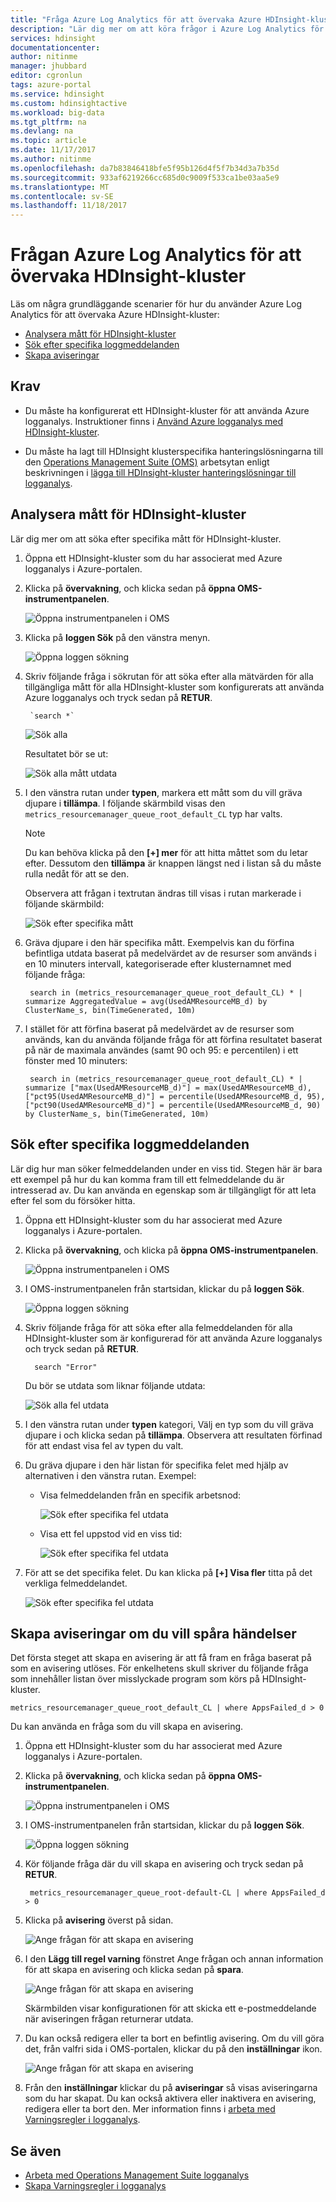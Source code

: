 ```yaml
---
title: "Fråga Azure Log Analytics för att övervaka Azure HDInsight-kluster | Microsoft Docs"
description: "Lär dig mer om att köra frågor i Azure Log Analytics för att övervaka jobb som körs i ett HDInsight-kluster."
services: hdinsight
documentationcenter: 
author: nitinme
manager: jhubbard
editor: cgronlun
tags: azure-portal
ms.service: hdinsight
ms.custom: hdinsightactive
ms.workload: big-data
ms.tgt_pltfrm: na
ms.devlang: na
ms.topic: article
ms.date: 11/17/2017
ms.author: nitinme
ms.openlocfilehash: da7b83846418bfe5f95b126d4f5f7b34d3a7b35d
ms.sourcegitcommit: 933af6219266cc685d0c9009f533ca1be03aa5e9
ms.translationtype: MT
ms.contentlocale: sv-SE
ms.lasthandoff: 11/18/2017
---
```

# <a name="query-azure-log-analytics-to-monitor-hdinsight-clusters"></a>Frågan Azure Log Analytics för att övervaka HDInsight-kluster

Läs om några grundläggande scenarier för hur du använder Azure Log Analytics för att övervaka Azure HDInsight-kluster:

* [Analysera mått för HDInsight-kluster](#analyze-hdinsight-cluster-metrics)
* [Sök efter specifika loggmeddelanden](#search-for-specific-log-messages)
* [Skapa aviseringar](#create-alerts-for-tracking-events)

## <a name="prerequisites"></a>Krav

* Du måste ha konfigurerat ett HDInsight-kluster för att använda Azure logganalys. Instruktioner finns i [Använd Azure logganalys med HDInsight-kluster](hdinsight-hadoop-oms-log-analytics-tutorial.md).

* Du måste ha lagt till HDInsight klusterspecifika hanteringslösningarna till den [Operations Management Suite (OMS)](../operations-management-suite/operations-management-suite-overview.md) arbetsytan enligt beskrivningen i [lägga till HDInsight-kluster hanteringslösningar till logganalys](hdinsight-hadoop-oms-log-analytics-management-solutions.md).

## <a name="analyze-hdinsight-cluster-metrics"></a>Analysera mått för HDInsight-kluster

Lär dig mer om att söka efter specifika mått för HDInsight-kluster.

1. Öppna ett HDInsight-kluster som du har associerat med Azure logganalys i Azure-portalen.
2. Klicka på **övervakning**, och klicka sedan på **öppna OMS-instrumentpanelen**.

    ![Öppna instrumentpanelen i OMS](./media/hdinsight-hadoop-oms-log-analytics-use-queries/hdinsight-log-analytics-open-oms-dashboard.png "öppna OMS-instrumentpanelen")

2. Klicka på **loggen Sök** på den vänstra menyn.

    ![Öppna loggen sökning](./media/hdinsight-hadoop-oms-log-analytics-use-queries/hdinsight-log-analytics-click-log-search.png "öppna loggen sökning")

3. Skriv följande fråga i sökrutan för att söka efter alla mätvärden för alla tillgängliga mått för alla HDInsight-kluster som konfigurerats att använda Azure logganalys och tryck sedan på **RETUR**.

        `search *` 

    ![Sök alla](./media/hdinsight-hadoop-oms-log-analytics-use-queries/hdinsight-log-analytics-search-all-metrics.png "Sök alla mått")

    Resultatet bör se ut:

    ![Sök alla mått utdata](./media/hdinsight-hadoop-oms-log-analytics-use-queries/hdinsight-log-analytics-search-all-metrics-output.png "Sök alla mått-utdata")

5. I den vänstra rutan under **typen**, markera ett mått som du vill gräva djupare i **tillämpa**. I följande skärmbild visas den `metrics_resourcemanager_queue_root_default_CL` typ har valts. 

    > [!NOTE]
    > Du kan behöva klicka på den **[+] mer** för att hitta måttet som du letar efter. Dessutom den **tillämpa** är knappen längst ned i listan så du måste rulla nedåt för att se den.
    > 
    >    

    Observera att frågan i textrutan ändras till visas i rutan markerade i följande skärmbild:

    ![Sök efter specifika mått](./media/hdinsight-hadoop-oms-log-analytics-use-queries/hdinsight-log-analytics-search-specific-metrics.png "Sök efter specifika mått")

6. Gräva djupare i den här specifika mått. Exempelvis kan du förfina befintliga utdata baserat på medelvärdet av de resurser som används i en 10 minuters intervall, kategoriserade efter klusternamnet med följande fråga:

        search in (metrics_resourcemanager_queue_root_default_CL) * | summarize AggregatedValue = avg(UsedAMResourceMB_d) by ClusterName_s, bin(TimeGenerated, 10m)

7. I stället för att förfina baserat på medelvärdet av de resurser som används, kan du använda följande fråga för att förfina resultatet baserat på när de maximala användes (samt 90 och 95: e percentilen) i ett fönster med 10 minuters:

        search in (metrics_resourcemanager_queue_root_default_CL) * | summarize ["max(UsedAMResourceMB_d)"] = max(UsedAMResourceMB_d), ["pct95(UsedAMResourceMB_d)"] = percentile(UsedAMResourceMB_d, 95), ["pct90(UsedAMResourceMB_d)"] = percentile(UsedAMResourceMB_d, 90) by ClusterName_s, bin(TimeGenerated, 10m)

## <a name="search-for-specific-log-messages"></a>Sök efter specifika loggmeddelanden

Lär dig hur man söker felmeddelanden under en viss tid. Stegen här är bara ett exempel på hur du kan komma fram till ett felmeddelande du är intresserad av. Du kan använda en egenskap som är tillgängligt för att leta efter fel som du försöker hitta.

1. Öppna ett HDInsight-kluster som du har associerat med Azure logganalys i Azure-portalen.
2. Klicka på **övervakning**, och klicka på **öppna OMS-instrumentpanelen**.

    ![Öppna instrumentpanelen i OMS](./media/hdinsight-hadoop-oms-log-analytics-use-queries/hdinsight-log-analytics-open-oms-dashboard.png "öppna OMS-instrumentpanelen")

2. I OMS-instrumentpanelen från startsidan, klickar du på **loggen Sök**.

    ![Öppna loggen sökning](./media/hdinsight-hadoop-oms-log-analytics-use-queries/hdinsight-log-analytics-click-log-search.png "öppna loggen sökning")

3. Skriv följande fråga för att söka efter alla felmeddelanden för alla HDInsight-kluster som är konfigurerad för att använda Azure logganalys och tryck sedan på **RETUR**. 

         search "Error"

    Du bör se utdata som liknar följande utdata:

    ![Sök alla fel utdata](./media/hdinsight-hadoop-oms-log-analytics-use-queries/hdinsight-log-analytics-search-all-errors-output.png "Sök alla fel-utdata")

5. I den vänstra rutan under **typen** kategori, Välj en typ som du vill gräva djupare i och klicka sedan på **tillämpa**.  Observera att resultaten förfinad för att endast visa fel av typen du valt.
7. Du gräva djupare i den här listan för specifika felet med hjälp av alternativen i den vänstra rutan. Exempel: 

    - Visa felmeddelanden från en specifik arbetsnod:

        ![Sök efter specifika fel utdata](./media/hdinsight-hadoop-oms-log-analytics-use-queries/hdinsight-log-analytics-search-specific-error-refined.png "Sök efter specifika fel utdata")

    - Visa ett fel uppstod vid en viss tid:

        ![Sök efter specifika fel utdata](./media/hdinsight-hadoop-oms-log-analytics-use-queries/hdinsight-log-analytics-search-specific-error-time.png "Sök efter specifika fel utdata")

9. För att se det specifika felet. Du kan klicka på **[+] Visa fler** titta på det verkliga felmeddelandet.

    ![Sök efter specifika fel utdata](./media/hdinsight-hadoop-oms-log-analytics-use-queries/hdinsight-log-analytics-search-specific-error-arrived.png "Sök efter specifika fel utdata")

## <a name="create-alerts-for-tracking-events"></a>Skapa aviseringar om du vill spåra händelser

Det första steget att skapa en avisering är att få fram en fråga baserat på som en avisering utlöses. För enkelhetens skull skriver du följande fråga som innehåller listan över misslyckade program som körs på HDInsight-kluster.

    metrics_resourcemanager_queue_root_default_CL | where AppsFailed_d > 0

Du kan använda en fråga som du vill skapa en avisering.

1. Öppna ett HDInsight-kluster som du har associerat med Azure logganalys i Azure-portalen.
2. Klicka på **övervakning**, och klicka sedan på **öppna OMS-instrumentpanelen**.

    ![Öppna instrumentpanelen i OMS](./media/hdinsight-hadoop-oms-log-analytics-use-queries/hdinsight-log-analytics-open-oms-dashboard.png "öppna OMS-instrumentpanelen")

2. I OMS-instrumentpanelen från startsidan, klickar du på **loggen Sök**.

    ![Öppna loggen sökning](./media/hdinsight-hadoop-oms-log-analytics-use-queries/hdinsight-log-analytics-click-log-search.png "öppna loggen sökning")

3. Kör följande fråga där du vill skapa en avisering och tryck sedan på **RETUR**.

        metrics_resourcemanager_queue_root-default-CL | where AppsFailed_d > 0

4. Klicka på **avisering** överst på sidan.

    ![Ange frågan för att skapa en avisering](./media/hdinsight-hadoop-oms-log-analytics-use-queries/hdinsight-log-analytics-create-alert-query.png "RETUR frågan för att skapa en avisering")

4. I den **Lägg till regel varning** fönstret Ange frågan och annan information för att skapa en avisering och klicka sedan på **spara**.

    ![Ange frågan för att skapa en avisering](./media/hdinsight-hadoop-oms-log-analytics-use-queries/hdinsight-log-analytics-create-alert.png "RETUR frågan för att skapa en avisering")

    Skärmbilden visar konfigurationen för att skicka ett e-postmeddelande när aviseringen frågan returnerar utdata.

5. Du kan också redigera eller ta bort en befintlig avisering. Om du vill göra det, från valfri sida i OMS-portalen, klickar du på den **inställningar** ikon.

    ![Ange frågan för att skapa en avisering](./media/hdinsight-hadoop-oms-log-analytics-use-queries/hdinsight-log-analytics-edit-alert.png "RETUR frågan för att skapa en avisering")

6. Från den **inställningar** klickar du på **aviseringar** så visas aviseringarna som du har skapat. Du kan också aktivera eller inaktivera en avisering, redigera eller ta bort den. Mer information finns i [arbeta med Varningsregler i logganalys](../log-analytics/log-analytics-alerts-creating.md).

## <a name="see-also"></a>Se även

* [Arbeta med Operations Management Suite logganalys](https://blogs.msdn.microsoft.com/wei_out_there_with_system_center/2016/07/03/oms-log-analytics-create-tiles-drill-ins-and-dashboards-with-the-view-designer/)
* [Skapa Varningsregler i logganalys](../log-analytics/log-analytics-alerts-creating.md)
